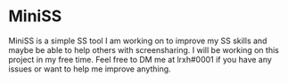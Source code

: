 # MiniSS
MiniSS is a simple SS tool I am working on to improve my SS skills and maybe be able to help others with screensharing. I will be working on this project in my free time. Feel free to DM me at lrxh#0001 if you have
any issues or want to help me improve anything.
